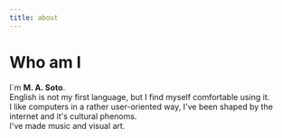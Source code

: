 ```yaml
---
title: about
---
```


# Who am I

I´m **M. A. Soto**. <br>
English is not my first language, but I find myself comfortable using it. <br>
I like computers in a rather user-oriented way, I've been shaped by the internet and it's cultural phenoms. <br>
I've made music and visual art.